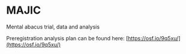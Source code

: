 # MAJIC

Mental abacus trial, data and analysis

Preregistration analysis plan can be found here: [https://osf.io/9q5xu/](https://osf.io/9q5xu/)
